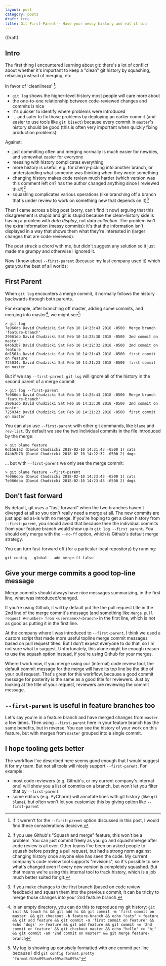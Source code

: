 ```yaml
---
layout: post
category: posts
draft: true
title: Git First-Parent-- Have your messy history and eat it too
---
```


(Draft)

## Intro

The first thing I encountered learning about git: there's a lot of conflict about whether it's important to keep a "clean" git history by squashing, rebasing instead of merging, etc.

In favor of 'cleanliness' [^1]:

- `git log` shows the higher-level history most people will care more about
- the one-to-one relationship between code-reviewed changes and commits is nice
- it's quicker to identify where problems were introduced
- ... and safer to fix those problems by deploying an earlier commit (and easier to use tools like `git bisect`) because every commit in `master`'s history should be good (this is often very important when quickly fixing production problems)

Against:

- just committing often and merging normally is much easier for newbies, and somewhat easier for everyone
- messing with history complicates everything
- more history is useful, e.g. for cherry-picking into another branch, or understanding what someone was thinking when they wrote something
- changing history makes code review much harder (which version was this comment left on? has the author changed anything since I reviewed this?)[^2]
- squashing complicates various operations (like branching off a branch that's under review to work on something new that depends on it)[^3]

Then I came across a blog post (sorry, can't find it now) arguing that this disagreement is stupid and git is stupid because the clean-history side is having a problem with *data display*, not *data collection*. The problem isn't the extra information (messy commits): it's that the information isn't displayed in a way that shows them what they're interested in (larger changes that are code-reviewed).

The post struck a chord with me, but didn't suggest any solution so it just made me grumpy and otherwise I ignored it.

Now I know about `--first-parent` (because my last company used it) which gets you the best of all worlds:

## First Parent

When `git log` encounters a merge commit, it normally follows the history backwards through both parents. 

For example, after branching off master, adding some commits, and merging into master[^4], we might see[^5]:

```
> git log
7e066db David Chudzicki Sat Feb 10 14:23:43 2018 -0500  Merge branch 'feature-branch'
29061db David Chudzicki Sat Feb 10 14:23:30 2018 -0500  2nd commit on master
04bb2b7 David Chudzicki Sat Feb 10 14:22:32 2018 -0500  2nd commit on feature
0d1561a David Chudzicki Sat Feb 10 14:21:43 2018 -0500  first commit on feature
725034c David Chudzicki Sat Feb 10 14:21:23 2018 -0500  first commit on master
```

But if we say `--first-parent`, `git log` will ignore all of the history in the second parent of a merge commit:

```
> git log --first-parent
7e066db David Chudzicki Sat Feb 10 14:23:43 2018 -0500  Merge branch 'feature-branch'
29061db David Chudzicki Sat Feb 10 14:23:30 2018 -0500  2nd commit on master
725034c David Chudzicki Sat Feb 10 14:21:23 2018 -0500  first commit on master
```

You can also use `--first-parent` with other git commands, like `blame` and `rev-list`. By default we see the two individual commits in the file introduced by the merge:

```
> git blame feature
0d1561a2 (David Chudzicki 2018-02-10 14:21:43 -0500 1) cats
04bb2b70 (David Chudzicki 2018-02-10 14:22:32 -0500 2) dogs
```

... but with `--first-parent` we only see the merge commit:

```
> git blame feature --first-parent
7e066dba (David Chudzicki 2018-02-10 14:23:43 -0500 1) cats
7e066dba (David Chudzicki 2018-02-10 14:23:43 -0500 2) dogs
```


## Don't fast forward

By default, git uses a "fast-forward" when the two branches haven't diverged at all so you don't really need a merge at all. The new commits are just applied as-is with no merge. If you're hoping to get a clean history from `--first-parent`, you should avoid that because then the individual commits from your feature branch would show up in `git log --first parent`. You should only merge with the  `--no-ff` option, which is Github's default merge strategy.

You can turn fast-forward off (for a particular local repository) by running:

```
git config --global --add merge.ff false
```

## Give your merge commits a good top-line message

Merge commits should always have nice messages summarizing, in the first line, what was introduced/changed.

If you're using Github, it will by default put the the pull request title in the 2nd line of the merge commit's message (and something like `Merge pull request #<number> from <username>/<branch>` in the first line, which is not as good as putting it in the first line.

At the company where I was introduced to `--first-parent`, I think we used a custom script that made more useful topline merge commit messages based on pull request titles. But I don't expect everyone to do that, so I'm not sure what to suggest. Unfortunately, this alone might be enough reason to use the squash option instead, if you're using Github for your merges.

Where I work now, if you merge using our (internal) code review tool, the default commit message for the merge will have its top line be the title of your pull request. That's great for this workflow, because a good commit message for posterity is the same as a good title for reviewers. Just by looking at the title of your request, reviewers are reviewing the commit message.

## `--first-parent` is useful in feature branches too

Let's say you're in a feature branch and have merged changes from `master` a few times. Then using `--first-parent` here in your feature branch has the same benefits, but in reverse: You can see the history of your work on this feature, but with merges from `master` grouped into a single commit.


## I hope tooling gets better

The workflow I've described here seems good enough that I would suggest it for my team. But not all tools will nicely support `--first-parent`. For example:

- most code reviewers (e.g. Github's, or my current company's internal one) will show you a list of commits on a branch, but won't let you filter that by `--first-parent`
- some editors (e.g. PyCharm) will annotate lines with git history (like `git blame`), but often won't let you customize this by giving option like `--first-parent`


[^1]: If it weren't for the `--first-parent` option discussed in this post, I would find these considerations decisive.

[^2]: If you use Github's "Squash and merge" feature, this won't be a problem: You can just commit freely as you go and squash/merge after code review is all over. Other teams I've been on asked people to squash before posting a pull request, but had a strong norm against changing history once anyone else has seen the code. My current company's code review tool supports "revisions", so it's possible to see what's changed even if every new version is completely squashed. But that means we're using this internal tool to track history, which is a job much better suited for git.

[^3]: If you make changes to the first branch (based on code review feedback) and squash them into the previous commit, it can be tricky to merge those changes into your 2nd feature branch.

[^4]: In an empty directory, you can do this to reproduce my git history: `git init && touch hi && git add hi && git commit -m 'first commit on master' && git checkout -b feature-branch && echo "cats" > feature && git add feature && git commit -m 'first commit on feature' && echo 'dogs' >> feature && git add feature && git commit -m '2nd commit on feature' && git checkout master && echo "hello" >> "hi" && git commit -am "2nd commit on master" && git merge feature-branch`

[^5]: My log is showing up consisely formatted with one commit per line because I did `git config format.pretty "format:%h%x09%an%x09%ad%x09%s"`